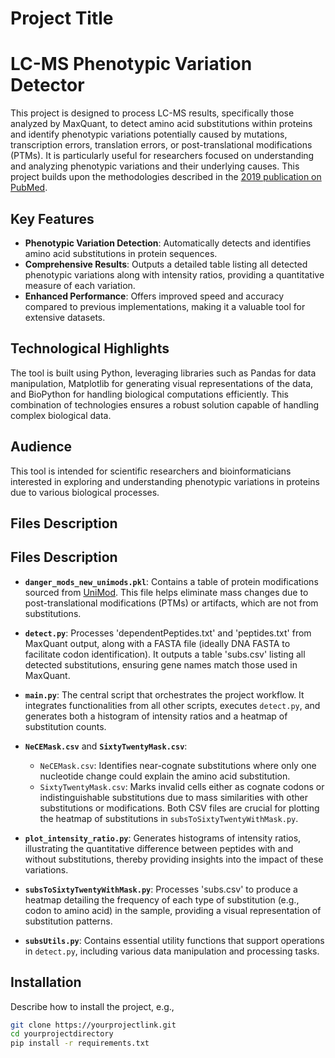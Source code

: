 # Project Title

# LC-MS Phenotypic Variation Detector

This project is designed to process LC-MS results, specifically those analyzed by MaxQuant, to detect amino acid substitutions within proteins and identify phenotypic variations potentially caused by mutations, transcription errors, translation errors, or post-translational modifications (PTMs). It is particularly useful for researchers focused on understanding and analyzing phenotypic variations and their underlying causes.
This project builds upon the methodologies described in the [2019 publication on PubMed](https://pubmed.ncbi.nlm.nih.gov/31353208/).

## Key Features

- **Phenotypic Variation Detection**: Automatically detects and identifies amino acid substitutions in protein sequences.
- **Comprehensive Results**: Outputs a detailed table listing all detected phenotypic variations along with intensity ratios, providing a quantitative measure of each variation.
- **Enhanced Performance**: Offers improved speed and accuracy compared to previous implementations, making it a valuable tool for extensive datasets.

## Technological Highlights

The tool is built using Python, leveraging libraries such as Pandas for data manipulation, Matplotlib for generating visual representations of the data, and BioPython for handling biological computations efficiently. This combination of technologies ensures a robust solution capable of handling complex biological data.

## Audience

This tool is intended for scientific researchers and bioinformaticians interested in exploring and understanding phenotypic variations in proteins due to various biological processes.



## Files Description

## Files Description

- **`danger_mods_new_unimods.pkl`**: Contains a table of protein modifications sourced from [UniMod](https://www.unimod.org/). This file helps eliminate mass changes due to post-translational modifications (PTMs) or artifacts, which are not from substitutions.

- **`detect.py`**: Processes 'dependentPeptides.txt' and 'peptides.txt' from MaxQuant output, along with a FASTA file (ideally DNA FASTA to facilitate codon identification). It outputs a table 'subs.csv' listing all detected substitutions, ensuring gene names match those used in MaxQuant.

- **`main.py`**: The central script that orchestrates the project workflow. It integrates functionalities from all other scripts, executes `detect.py`, and generates both a histogram of intensity ratios and a heatmap of substitution counts.

- **`NeCEMask.csv`** and **`SixtyTwentyMask.csv`**:
  - `NeCEMask.csv`: Identifies near-cognate substitutions where only one nucleotide change could explain the amino acid substitution.
  - `SixtyTwentyMask.csv`: Marks invalid cells either as cognate codons or indistinguishable substitutions due to mass similarities with other substitutions or modifications. Both CSV files are crucial for plotting the heatmap of substitutions in `subsToSixtyTwentyWithMask.py`.

- **`plot_intensity_ratio.py`**: Generates histograms of intensity ratios, illustrating the quantitative difference between peptides with and without substitutions, thereby providing insights into the impact of these variations.

- **`subsToSixtyTwentyWithMask.py`**: Processes 'subs.csv' to produce a heatmap detailing the frequency of each type of substitution (e.g., codon to amino acid) in the sample, providing a visual representation of substitution patterns.

- **`subsUtils.py`**: Contains essential utility functions that support operations in `detect.py`, including various data manipulation and processing tasks.


## Installation

Describe how to install the project, e.g.,

```bash
git clone https://yourprojectlink.git
cd yourprojectdirectory
pip install -r requirements.txt
